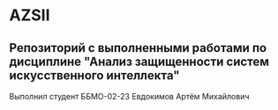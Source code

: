 # AZSII
## Репозиторий с выполненными работами по дисциплине "Анализ защищенности систем искусственного интеллекта"

Выполнил студент ББМО-02-23 Евдокимов Артём Михайлович
